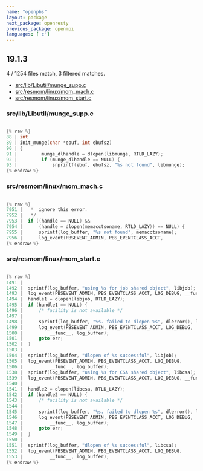 ```yaml
---
name: "openpbs"
layout: package
next_package: openresty
previous_package: openmpi
languages: ['c']
---
```

## 19.1.3
4 / 1254 files match, 3 filtered matches.

 - [src/lib/Libutil/munge_supp.c](#srcliblibutilmunge_suppc)
 - [src/resmom/linux/mom_mach.c](#srcresmomlinuxmom_machc)
 - [src/resmom/linux/mom_start.c](#srcresmomlinuxmom_startc)

### src/lib/Libutil/munge_supp.c

```c

{% raw %}
88 | int
89 | init_munge(char *ebuf, int ebufsz)
90 | {
91 |         munge_dlhandle = dlopen(libmunge, RTLD_LAZY);
92 |         if (munge_dlhandle == NULL) {
93 |             snprintf(ebuf, ebufsz, "%s not found", libmunge);
{% endraw %}

```
### src/resmom/linux/mom_mach.c

```c

{% raw %}
7951 | 	 *	ignore this error.
7952 | 	 */
7953 | 	if ((handle == NULL) &&
7954 | 		(handle = dlopen(memacctsoname, RTLD_LAZY)) == NULL) {
7955 | 		sprintf(log_buffer, "%s not found", memacctsoname);
7956 | 		log_event(PBSEVENT_ADMIN, PBS_EVENTCLASS_ACCT,
{% endraw %}

```
### src/resmom/linux/mom_start.c

```c

{% raw %}
1491 | 
1492 | 	sprintf(log_buffer, "using %s for job shared object", libjob);
1493 | 	log_event(PBSEVENT_ADMIN, PBS_EVENTCLASS_ACCT, LOG_DEBUG, __func__, log_buffer);
1494 | 	handle1 = dlopen(libjob, RTLD_LAZY);
1495 | 	if (handle1 == NULL) {
1496 | 		/* facility is not available */
1497 | 
1498 | 		sprintf(log_buffer, "%s. failed to dlopen %s", dlerror(), libjob);
1499 | 		log_event(PBSEVENT_ADMIN, PBS_EVENTCLASS_ACCT, LOG_DEBUG,
1500 | 			__func__, log_buffer);
1501 | 		goto err;
1502 | 	}
1503 | 
1504 | 	sprintf(log_buffer, "dlopen of %s successful", libjob);
1505 | 	log_event(PBSEVENT_ADMIN, PBS_EVENTCLASS_ACCT, LOG_DEBUG,
1506 | 			__func__, log_buffer);
1538 | 	sprintf(log_buffer, "using %s for CSA shared object", libcsa);
1539 | 	log_event(PBSEVENT_ADMIN, PBS_EVENTCLASS_ACCT, LOG_DEBUG, __func__, log_buffer);
1540 | 
1541 | 	handle2 = dlopen(libcsa, RTLD_LAZY);
1542 | 	if (handle2 == NULL) {
1543 | 		/* facility is not available */
1544 | 
1545 | 		sprintf(log_buffer, "%s. failed to dlopen %s", dlerror(), libcsa);
1546 | 		log_event(PBSEVENT_ADMIN, PBS_EVENTCLASS_ACCT, LOG_DEBUG,
1547 | 			__func__, log_buffer);
1548 | 		goto err;
1549 | 	}
1550 | 
1551 | 	sprintf(log_buffer, "dlopen of %s successful", libcsa);
1552 | 	log_event(PBSEVENT_ADMIN, PBS_EVENTCLASS_ACCT, LOG_DEBUG,
1553 | 			__func__, log_buffer);
{% endraw %}

```